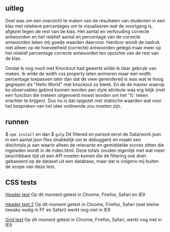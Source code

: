 ## uitleg
Doel was om een overzicht te maken van de resultaten van studenten in een klas met relatieve percentages om te visualiseren wat de voortgang is, afgezet tegen de rest van de klas.
Het aantal en verhouding correcte antwoorden en het relatief aantal en percentage van de correcte antwoorden leken mij goede waarden daarvoor.
hierdoor wordt de nadruk niet alleen op de hoeveelheid (correcte) antwoorden gelegd maar meer op het relatief percentage correcte antwoorden ten opzichte van de rest van de klas.

Omdat ik nog nooit met Knockout had gewerkt wilde ik daar gebruik van maken.
Ik wilde de width css property laten animeren maar een width percentage toepassen later dan dat de view gerendered is was wat te hoog gegrepen als "Hello World" met knockout zo bleek.
En de de manier waarop ko.observables gebind kunnen worden aan style attribute was erg lelijk (met een function die meteen uitgevoerd moest worden om het '%' teken erachter te krijgen).
Dus nu is dat opgezet met statische waarden wat voor het bespreken van het idee voldoende zou moeten zijn.

## runnen
$ `npm install` en dan $ `gulp`
Dit filtered en parsed eerst de Data/work.json in een aantal json files (makkelijk om te debuggen) en maakt een dist/totals.js aan waarin alleen de relevante en gemiddelde scores zitten die ingeladen wordt in de index.html.
Deze totals zouden eigenlijk met wat meer beschikbare tijd uit een API moeten komen die de filtering ook doet gebaseerd op de dataset uit een database, maar dat is volgens mij buiten de scope van deze test.

## CSS tests
[Header test](http://output.jsbin.com/nudisa)
Op dit moment getest in Chrome, Firefox, Safari en IE9

[Header test 2](https://jsbin.com/hovoxe)
Op dit moment getest in Chrome, Firefox, Safari (wat kleine tweaks nodig in FF en Safari) werkt nog niet in IE9

[Grid test](https://output.jsbin.com/hajoqa)
Op dit moment getest in Chrome, Firefox, Safari, werkt nog niet in IE9

